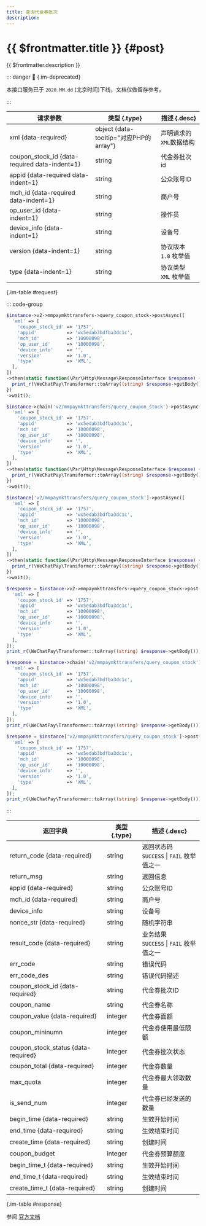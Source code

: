 ```yaml
---
title: 查询代金券批次
description: 
---
```


# {{ $frontmatter.title }} {#post}

{{ $frontmatter.description }}

::: danger :no_entry_sign: {.im-deprecated}

本接口服务已于 `2020.MM.dd` (北京时间)下线，文档仅做留存参考。

:::

| 请求参数 | 类型 {.type} | 描述 {.desc}
| --- | --- | ---
| xml {data-required} | object {data-tooltip="对应PHP的array"} | 声明请求的`XML`数据结构
| coupon_stock_id {data-required data-indent=1} | string | 代金券批次id
| appid {data-required data-indent=1} | string | 公众账号ID
| mch_id {data-required data-indent=1} | string | 商户号
| op_user_id {data-indent=1} | string | 操作员
| device_info {data-indent=1} | string | 设备号
| version {data-indent=1} | string | 协议版本<br/>`1.0` 枚举值
| type {data-indent=1} | string | 协议类型<br/>`XML` 枚举值

{.im-table #request}

::: code-group

```php [异步纯链式]
$instance->v2->mmpaymkttransfers->query_coupon_stock->postAsync([
  'xml' => [
    'coupon_stock_id' => '1757',
    'appid'           => 'wx5edab3bdfba3dc1c',
    'mch_id'          => '10000098',
    'op_user_id'      => '10000098',
    'device_info'     => '',
    'version'         => '1.0',
    'type'            => 'XML',
  ],
])
->then(static function(\Psr\Http\Message\ResponseInterface $response) {
  print_r(\WeChatPay\Transformer::toArray((string) $response->getBody()));
})
->wait();
```

```php [异步声明式]
$instance->chain('v2/mmpaymkttransfers/query_coupon_stock')->postAsync([
  'xml' => [
    'coupon_stock_id' => '1757',
    'appid'           => 'wx5edab3bdfba3dc1c',
    'mch_id'          => '10000098',
    'op_user_id'      => '10000098',
    'device_info'     => '',
    'version'         => '1.0',
    'type'            => 'XML',
  ],
])
->then(static function(\Psr\Http\Message\ResponseInterface $response) {
  print_r(\WeChatPay\Transformer::toArray((string) $response->getBody()));
})
->wait();
```

```php [异步属性式]
$instance['v2/mmpaymkttransfers/query_coupon_stock']->postAsync([
  'xml' => [
    'coupon_stock_id' => '1757',
    'appid'           => 'wx5edab3bdfba3dc1c',
    'mch_id'          => '10000098',
    'op_user_id'      => '10000098',
    'device_info'     => '',
    'version'         => '1.0',
    'type'            => 'XML',
  ],
])
->then(static function(\Psr\Http\Message\ResponseInterface $response) {
  print_r(\WeChatPay\Transformer::toArray((string) $response->getBody()));
})
->wait();
```

```php [同步纯链式]
$response = $instance->v2->mmpaymkttransfers->query_coupon_stock->post([
  'xml' => [
    'coupon_stock_id' => '1757',
    'appid'           => 'wx5edab3bdfba3dc1c',
    'mch_id'          => '10000098',
    'op_user_id'      => '10000098',
    'device_info'     => '',
    'version'         => '1.0',
    'type'            => 'XML',
  ],
]);
print_r(\WeChatPay\Transformer::toArray((string) $response->getBody()));
```

```php [同步声明式]
$response = $instance->chain('v2/mmpaymkttransfers/query_coupon_stock')->post([
  'xml' => [
    'coupon_stock_id' => '1757',
    'appid'           => 'wx5edab3bdfba3dc1c',
    'mch_id'          => '10000098',
    'op_user_id'      => '10000098',
    'device_info'     => '',
    'version'         => '1.0',
    'type'            => 'XML',
  ],
]);
print_r(\WeChatPay\Transformer::toArray((string) $response->getBody()));
```

```php [同步属性式]
$response = $instance['v2/mmpaymkttransfers/query_coupon_stock']->post([
  'xml' => [
    'coupon_stock_id' => '1757',
    'appid'           => 'wx5edab3bdfba3dc1c',
    'mch_id'          => '10000098',
    'op_user_id'      => '10000098',
    'device_info'     => '',
    'version'         => '1.0',
    'type'            => 'XML',
  ],
]);
print_r(\WeChatPay\Transformer::toArray((string) $response->getBody()));
```

:::

| 返回字典 | 类型 {.type} | 描述 {.desc}
| --- | --- | ---
| return_code {data-required} | string | 返回状态码<br/>`SUCCESS` \| `FAIL` 枚举值之一
| return_msg | string | 返回信息
| appid {data-required} | string | 公众账号ID
| mch_id {data-required} | string | 商户号
| device_info | string | 设备号
| nonce_str {data-required} | string | 随机字符串
| result_code {data-required} | string | 业务结果<br/>`SUCCESS` \| `FAIL` 枚举值之一
| err_code | string | 错误代码
| err_code_des | string | 错误代码描述
| coupon_stock_id {data-required} | string | 代金券批次ID
| coupon_name | string | 代金券名称
| coupon_value {data-required} | integer | 代金券面额
| coupon_mininumn | integer | 代金券使用最低限额
| coupon_stock_status {data-required} | integer | 代金券批次状态
| coupon_total {data-required} | integer | 代金券数量
| max_quota | integer | 代金券最大领取数量
| is_send_num | integer | 代金券已经发送的数量
| begin_time {data-required} | string | 生效开始时间
| end_time {data-required} | string | 生效结束时间
| create_time {data-required} | string | 创建时间
| coupon_budget | integer | 代金券预算额度
| begin_time_t {data-required} | string | 生效开始时间
| end_time_t {data-required} | string | 生效结束时间
| create_time_t {data-required} | string | 创建时间

{.im-table #response}

参阅 [官方文档](https://pay.weixin.qq.com/wiki/doc/api/tools/sp_coupon.php?chapter=12_4&index=5)
